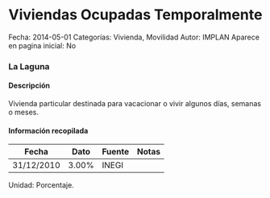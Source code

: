Viviendas Ocupadas Temporalmente
=====

Fecha: 2014-05-01
Categorías: Vivienda, Movilidad
Autor: IMPLAN
Aparece en pagina inicial: No

### La Laguna

#### Descripción

Vivienda particular destinada para vacacionar o vivir algunos días, semanas o meses.

<!-- break -->

#### Información recopilada

<table class="table table-hover table-bordered matriz">
  <thead>
    <tr><th>Fecha</th><th>Dato</th><th>Fuente</th><th>Notas</th></tr>
  </thead>
  <tbody>
    <tr><td class="centrado">31/12/2010</td><td class="derecha">3.00%</td><td>INEGI</td><td></td></tr>
  </tbody>
</table>

Unidad: Porcentaje.
